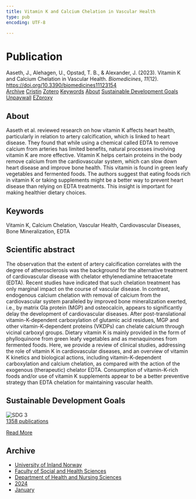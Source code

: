 ```yaml
---
title: Vitamin K and Calcium Chelation in Vascular Health
type: pub
encoding: UTF-8

---
```

<h1>Publication</h1>
<article id="csl-bib-container-ZD9ILVJK" class="csl-bib-container">
  <div class="csl-bib-body"> <div class="csl-entry">Aaseth, J., Alehagen, U., Opstad, T. B., &#38; Alexander, J. (2023). Vitamin K and Calcium Chelation in Vascular Health. <i>Biomedicines</i>, <i>11</i>(12). <a href="https://doi.org/10.3390/biomedicines11123154">https://doi.org/10.3390/biomedicines11123154</a></div> </div>
  <div class="csl-bib-buttons">
    <a href="#taxonomy-article-ZD9ILVJK" alt="archive" class="csl-bib-button">Archive</a>
    <a href="https://app.cristin.no/results/show.jsf?id=2221510" alt="Cristin" class="csl-bib-button">Cristin</a>
    <a href="http://zotero.org/groups/5881554/items/ZD9ILVJK" alt="Zotero" class="csl-bib-button">Zotero</a>
    <a href="#keywords-article-ZD9ILVJK" alt="keywords" class="csl-bib-button">Keywords</a>
    <a href="#about-article-ZD9ILVJK" alt="about_pub" class="csl-bib-button">About</a>
    <a href="#sdg-article-ZD9ILVJK" alt="sdg" class="csl-bib-button">Sustainable Development Goals</a>
    <a href="https://www.mdpi.com/2227-9059/11/12/3154/pdf?version=1701076351" alt="Unpaywall" class="csl-bib-button">Unpaywall</a>
    <a href="https://www.mdpi.com/2227-9059/11/12/3154/pdf?version=1701076351" alt="EZproxy" class="csl-bib-button">EZproxy</a>
  </div>
  <div id="csl-bib-meta-container-ZD9ILVJK"></div>
</article>
<div id="csl-bib-meta-ZD9ILVJK" class="csl-bib-meta">
  <article id="about-article-ZD9ILVJK" class="about_pub-article">
    <h1>About</h1>
    Aaseth et al. reviewed research on how vitamin K affects heart health, particularly in relation to artery calcification, which is linked to heart disease. They found that while using a chemical called EDTA to remove calcium from arteries has limited benefits, natural processes involving vitamin K are more effective. Vitamin K helps certain proteins in the body remove calcium from the cardiovascular system, which can slow down heart disease and improve bone health. This vitamin is found in green leafy vegetables and fermented foods. The authors suggest that eating foods rich in vitamin K or taking supplements might be a better way to prevent heart disease than relying on EDTA treatments. This insight is important for making healthier dietary choices.
  </article>
  <article id="keywords-article-ZD9ILVJK" class="keywords-article">
    <h1>Keywords</h1>
    Vitamin K, Calcium Chelation, Vascular Health, Cardiovascular Diseases, Bone Mineralization, EDTA
  </article>
  <article id="abstract-article-ZD9ILVJK" class="abstract-article">
    <h1>Scientific abstract</h1>
    The observation that the extent of artery calcification correlates with the degree of atherosclerosis was the background for the alternative treatment of cardiovascular disease with chelator 
ethylenediamine tetraacetate (EDTA). Recent studies have indicated that such chelation treatment has 
only marginal impact on the course of vascular disease. In contrast, endogenous calcium chelation 
with removal of calcium from the cardiovascular system paralleled by improved bone mineralization 
exerted, i.e., by matrix Gla protein (MGP) and osteocalcin, appears to significantly delay the development of cardiovascular diseases. After post-translational vitamin-K-dependent carboxylation of 
glutamic acid residues, MGP and other vitamin-K-dependent proteins (VKDPs) can chelate calcium 
through vicinal carboxyl groups. Dietary vitamin K is mainly provided in the form of phylloquinone 
from green leafy vegetables and as menaquinones from fermented foods. Here, we provide a review 
of clinical studies, addressing the role of vitamin K in cardiovascular diseases, and an overview of 
vitamin K kinetics and biological actions, including vitamin-K-dependent carboxylation and calcium 
chelation, as compared with the action of the exogenous (therapeutic) chelator EDTA. Consumption 
of vitamin-K-rich foods and/or use of vitamin K supplements appear to be a better preventive 
strategy than EDTA chelation for maintaining vascular health.
  </article>
  <article id="sdg-article-ZD9ILVJK" class="sdg-article">
    <h1>Sustainable Development Goals</h1>
    <div class="sdg-container"><div id="sdg3" class="sdg">
        <img src="{{< params subfolder >}}images/sdg/sdg03_en.png" class="image" alt="SDG 3">
        <div class="sdg-overlay">
          <a href="/en/archive/?key=?sdg=3#archive" class="sdg-publication-count"><span>1358</span> publications</a>
          <p><a href="https://sdgs.un.org/goals/goal3" class="sdg-read-more">Read More</a></p>
        </div>
      </div></div>
  </article>
  <article id="taxonomy-article-ZD9ILVJK" class="taxonomy-article">
    <h1>Archive</h1>
    <ul>
      <li>
        <a href="/en/archive/?key=3DCRN523">University of Inland Norway</a>
      </li>
      <li>
        <a href="/en/archive/?key=IDKFS3MX">Faculty of Social and Health Sciences</a>
      </li>
      <li>
        <a href="/en/archive/?key=GTV4ECMZ">Department of Health and Nursing Sciences</a>
      </li>
      <li>
        <a href="/en/archive/?key=KNN5LNR7">2024</a>
      </li>
      <li>
        <a href="/en/archive/?key=DPGDYSWX">January</a>
      </li>
    </ul>
  </article>
</div>
